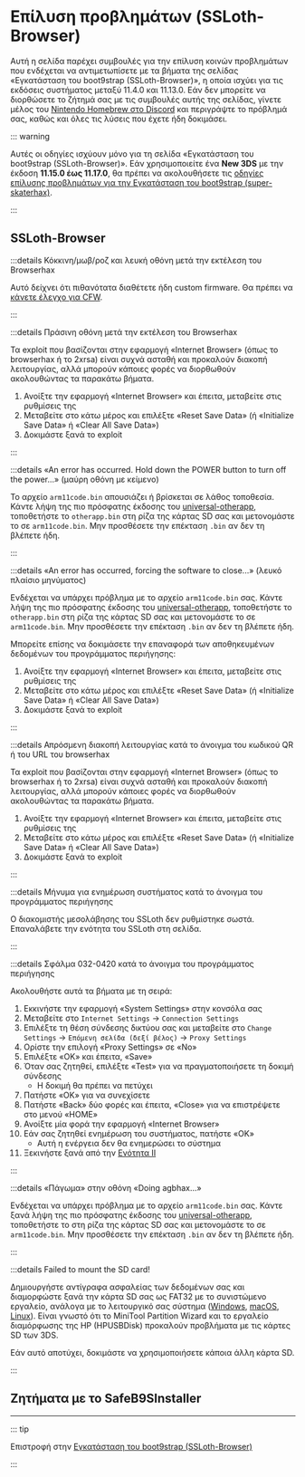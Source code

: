# Επίλυση προβλημάτων (SSLoth-Browser)

Αυτή η σελίδα παρέχει συμβουλές για την επίλυση κοινών προβλημάτων που ενδέχεται να αντιμετωπίσετε με τα βήματα της σελίδας «Εγκατάσταση του boot9strap (SSLoth-Browser)», η οποία ισχύει για τις εκδόσεις συστήματος μεταξύ 11.4.0 και 11.13.0. Εάν δεν μπορείτε να διορθώσετε το ζήτημά σας με τις συμβουλές αυτής της σελίδας, γίνετε μέλος του [Nintendo Homebrew στο Discord](https://discord.gg/MWxPgEp) και περιγράψτε το πρόβλημά σας, καθώς και όλες τις λύσεις που έχετε ήδη δοκιμάσει.

::: warning

Αυτές οι οδηγίες ισχύουν μόνο για τη σελίδα «Εγκατάσταση του boot9strap (SSLoth-Browser)». Εάν χρησιμοποιείτε ένα **New 3DS** με την έκδοση **11.15.0 έως 11.17.0**, θα πρέπει να ακολουθήσετε τις [οδηγίες επίλυσης προβλημάτων για την Εγκατάσταση του boot9strap (super-skaterhax)](troubleshooting-super-skaterhax).

:::

## SSLoth-Browser

:::details Κόκκινη/μωβ/ροζ και λευκή οθόνη μετά την εκτέλεση του Browserhax

Αυτό δείχνει ότι πιθανότατα διαθέτετε ήδη custom firmware. Θα πρέπει να [κάνετε έλεγχο για CFW](checking-for-cfw).

:::

:::details Πράσινη οθόνη μετά την εκτέλεση του Browserhax

Τα exploit που βασίζονται στην εφαρμογή «Internet Browser» (όπως το browserhax ή το 2xrsa) είναι συχνά ασταθή και προκαλούν διακοπή λειτουργίας, αλλά μπορούν κάποιες φορές να διορθωθούν ακολουθώντας τα παρακάτω βήματα.

1. Ανοίξτε την εφαρμογή «Internet Browser» και έπειτα, μεταβείτε στις ρυθμίσεις της
2. Μεταβείτε στο κάτω μέρος και επιλέξτε «Reset Save Data» (ή «Initialize Save Data» ή «Clear All Save Data»)
3. Δοκιμάστε ξανά το exploit

:::

:::details «An error has occurred. Hold down the POWER button to turn off the power...» (μαύρη οθόνη με κείμενο)

Το αρχείο `arm11code.bin` απουσιάζει ή βρίσκεται σε λάθος τοποθεσία. Κάντε λήψη της πιο πρόσφατης έκδοσης του [universal-otherapp](https://github.com/TuxSH/universal-otherapp/releases/latest), τοποθετήστε το `otherapp.bin` στη ρίζα της κάρτας SD σας και μετονομάστε το σε `arm11code.bin`. Μην προσθέσετε την επέκταση `.bin` αν δεν τη βλέπετε ήδη.

:::

:::details «An error has occurred, forcing the software to close...» (λευκό πλαίσιο μηνύματος)

Ενδέχεται να υπάρχει πρόβλημα με το αρχείο `arm11code.bin` σας. Κάντε λήψη της πιο πρόσφατης έκδοσης του [universal-otherapp](https://github.com/TuxSH/universal-otherapp/releases/latest), τοποθετήστε το `otherapp.bin` στη ρίζα της κάρτας SD σας και μετονομάστε το σε `arm11code.bin`. Μην προσθέσετε την επέκταση `.bin` αν δεν τη βλέπετε ήδη.

Μπορείτε επίσης να δοκιμάσετε την επαναφορά των αποθηκευμένων δεδομένων του προγράμματος περιήγησης:

1. Ανοίξτε την εφαρμογή «Internet Browser» και έπειτα, μεταβείτε στις ρυθμίσεις της
2. Μεταβείτε στο κάτω μέρος και επιλέξτε «Reset Save Data» (ή «Initialize Save Data» ή «Clear All Save Data»)
3. Δοκιμάστε ξανά το exploit

:::

:::details Απρόσμενη διακοπή λειτουργίας κατά το άνοιγμα του κωδικού QR ή του URL του browserhax

Τα exploit που βασίζονται στην εφαρμογή «Internet Browser» (όπως το browserhax ή το 2xrsa) είναι συχνά ασταθή και προκαλούν διακοπή λειτουργίας, αλλά μπορούν κάποιες φορές να διορθωθούν ακολουθώντας τα παρακάτω βήματα.

1. Ανοίξτε την εφαρμογή «Internet Browser» και έπειτα, μεταβείτε στις ρυθμίσεις της
2. Μεταβείτε στο κάτω μέρος και επιλέξτε «Reset Save Data» (ή «Initialize Save Data» ή «Clear All Save Data»)
3. Δοκιμάστε ξανά το exploit

:::

:::details Μήνυμα για ενημέρωση συστήματος κατά το άνοιγμα του προγράμματος περιήγησης

Ο διακομιστής μεσολάβησης του SSLoth δεν ρυθμίστηκε σωστά. Επαναλάβετε την ενότητα του SSLoth στη σελίδα.

:::

:::details Σφάλμα 032-0420 κατά το άνοιγμα του προγράμματος περιήγησης

Ακολουθήστε αυτά τα βήματα με τη σειρά:

1. Εκκινήστε την εφαρμογή «System Settings» στην κονσόλα σας
2. Μεταβείτε στο `Internet Settings` -> `Connection Settings`
3. Επιλέξτε τη θέση σύνδεσης δικτύου σας και μεταβείτε στο `Change Settings` -> `Επόμενη σελίδα (δεξί βέλος)` -> `Proxy Settings`
4. Ορίστε την επιλογή «Proxy Settings» σε «No»
5. Επιλέξτε «OK» και έπειτα, «Save»
6. Όταν σας ζητηθεί, επιλέξτε «Test» για να πραγματοποιήσετε τη δοκιμή σύνδεσης
   - Η δοκιμή θα πρέπει να πετύχει
7. Πατήστε «OK» για να συνεχίσετε
8. Πατήστε «Back» δύο φορές και έπειτα, «Close» για να επιστρέψετε στο μενού «HOME»
9. Ανοίξτε μία φορά την εφαρμογή «Internet Browser»
10. Εάν σας ζητηθεί ενημέρωση του συστήματος, πατήστε «OK»
    - Αυτή η ενέργεια δεν θα ενημερώσει το σύστημα
11. Ξεκινήστε ξανά από την [Ενότητα II](installing-boot9strap-\(ssloth-browser\).html#section-ii---ssloth)

:::

:::details «Πάγωμα» στην οθόνη «Doing agbhax...»

Ενδέχεται να υπάρχει πρόβλημα με το αρχείο `arm11code.bin` σας. Κάντε ξανά λήψη της πιο πρόσφατης έκδοσης του [universal-otherapp](https://github.com/TuxSH/universal-otherapp/releases/latest), τοποθετήστε το στη ρίζα της κάρτας SD σας και μετονομάστε το σε `arm11code.bin`. Μην προσθέσετε την επέκταση `.bin` αν δεν τη βλέπετε ήδη.

:::

:::details Failed to mount the SD card!

Δημιουργήστε αντίγραφα ασφαλείας των δεδομένων σας και διαμορφώστε ξανά την κάρτα SD σας ως FAT32 με το συνιστώμενο εργαλείο, ανάλογα με το λειτουργικό σας σύστημα ([Windows](formatting-sd-\(windows\)), [macOS](formatting-sd-\(mac\)), [Linux](formatting-sd-\(linux\))). Είναι γνωστό ότι το MiniTool Partition Wizard και το εργαλείο διαμόρφωσης της HP (HPUSBDisk) προκαλούν προβλήματα με τις κάρτες SD των 3DS.

Εάν αυτό αποτύχει, δοκιμάστε να χρησιμοποιήσετε κάποια άλλη κάρτα SD.

:::

<!--@include: ./_include/troubleshooting-khc-common.md -->

## Ζητήματα με το SafeB9SInstaller

<!--@include: ./_include/troubleshooting-sb9si-bin.md -->

<!--@include: ./_include/troubleshooting-sb9si-common.md -->

<!--@include: ./_include/troubleshooting-get-help-common.md -->

---

::: tip

Επιστροφή στην [Εγκατάσταση του boot9strap (SSLoth-Browser)](installing-boot9strap-\(ssloth-browser\))

:::

<!--@include: ./_include/troubleshooting-return.md -->
